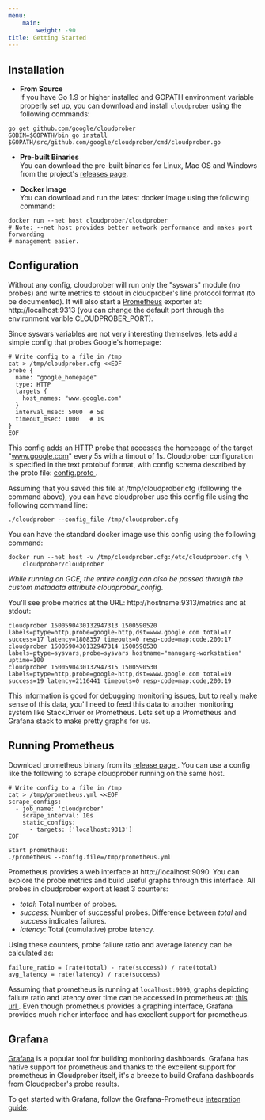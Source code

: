 ```yaml
---
menu:
    main:
        weight: -90
title: Getting Started
---
```


## Installation

* __From Source__\
If you have Go 1.9 or higher installed and GOPATH environment variable properly set up, you
can download and install `cloudprober` using the following commands:
```
go get github.com/google/cloudprober
GOBIN=$GOPATH/bin go install $GOPATH/src/github.com/google/cloudprober/cmd/cloudprober.go
```

* __Pre-built Binaries__\
You can download the pre-built binaries for Linux, Mac OS and Windows from the
project's [releases page](http://github.com/google/cloudprober/releases).

* __Docker Image__\
You can download and run the latest docker image using the following command:
```
docker run --net host cloudprober/cloudprober
# Note: --net host provides better network performance and makes port forwarding
# management easier.
```

## Configuration
Without any config, cloudprober will run only the "sysvars" module (no probes)
and write metrics to stdout in cloudprober's line protocol format (to be
documented). It will also start a [Prometheus](http://prometheus.io) exporter
at: http://localhost:9313 (you can change the default port through the
environment varible CLOUDPROBER_PORT).

Since sysvars variables are not very interesting themselves, lets add a simple
config that probes Google's homepage:

```shell
# Write config to a file in /tmp
cat > /tmp/cloudprober.cfg <<EOF
probe {
  name: "google_homepage"
  type: HTTP
  targets {
    host_names: "www.google.com"
  }
  interval_msec: 5000  # 5s
  timeout_msec: 1000   # 1s
}
EOF
```

This config adds an HTTP probe that accesses the homepage of the target
"www.google.com" every 5s with a timout of 1s. Cloudprober configuration is
specified in the text protobuf format, with config schema described by the
proto file: [config.proto
](https://github.com/google/cloudprober/blob/master/config/proto/config.proto).

Assuming that you saved this file at /tmp/cloudprober.cfg (following the
command above), you can have cloudprober use this config file using the following command line:

```shell
./cloudprober --config_file /tmp/cloudprober.cfg
```

You can have the standard docker image use this config using the following
command:
```
docker run --net host -v /tmp/cloudprober.cfg:/etc/cloudprober.cfg \
    cloudprober/cloudprober
```

_While running on GCE, the entire config can also be passed through the custom
metadata attribute cloudprober\_config_.

You'll see probe metrics at the URL: http://hostname:9313/metrics and at
stdout:

```
cloudprober 1500590430132947313 1500590520 labels=ptype=http,probe=google-http,dst=www.google.com total=17 success=17 latency=1808357 timeouts=0 resp-code=map:code,200:17
cloudprober 1500590430132947314 1500590530 labels=ptype=sysvars,probe=sysvars hostname="manugarg-workstation" uptime=100
cloudprober 1500590430132947315 1500590530 labels=ptype=http,probe=google-http,dst=www.google.com total=19 success=19 latency=2116441 timeouts=0 resp-code=map:code,200:19
```

This information is good for debugging monitoring issues, but to really make
sense of this data, you'll need to feed this data to another monitoring system
like StackDriver or Prometheus. Lets set up a Prometheus and Grafana stack to
make pretty graphs for us.

## Running Prometheus

Download prometheus binary from its [release page
](https://prometheus.io/download/). You can use a config like the following
to scrape cloudprober running on the same host.

```shell
# Write config to a file in /tmp
cat > /tmp/prometheus.yml <<EOF
scrape_configs:
  - job_name: 'cloudprober'
    scrape_interval: 10s
    static_configs:
      - targets: ['localhost:9313']
EOF

Start prometheus:
./prometheus --config.file=/tmp/prometheus.yml
```

Prometheus provides a web interface at http://localhost:9090. You can explore
the probe metrics and build useful graphs through this interface. All probes
in cloudprober export at least 3 counters:

*   _total_: Total number of probes.
*   _success_: Number of successful probes. Difference between _total_ and
			   _success_ indicates failures.
*   _latency_: Total (cumulative) probe latency.

Using these counters, probe failure ratio and average latency can be calculated
as:
```
failure_ratio = (rate(total) - rate(success)) / rate(total)
avg_latency = rate(latency) / rate(success)
```

Assuming that prometheus is running at `localhost:9090`, graphs depicting
failure ratio and latency over time can be accessed in prometheus at: [this url ](http://localhost:9090/graph?g0.range_input=1h&g0.expr=(rate(total%5B1m%5D)+-+rate(success%5B1m%5D))+%2F+rate(total%5B1m%5D)&g0.tab=0&g1.range_input=1h&g1.expr=rate(latency%5B1m%5D)+%2F+rate(success%5B1m%5D)+%2F+1000&g1.tab=0).
Even though prometheus provides a graphing interface, Grafana provides much
richer interface and has excellent support for prometheus.

## Grafana

[Grafana](https://grafana.com) is a popular tool for building monitoring
dashboards. Grafana has native support for prometheus and thanks to the 
excellent support for prometheus in Cloudprober itself, it's a breeze to build
Grafana dashboards from Cloudprober's probe results.

To get started with Grafana, follow the Grafana-Prometheus
[integration guide](https://prometheus.io/docs/visualization/grafana/).
